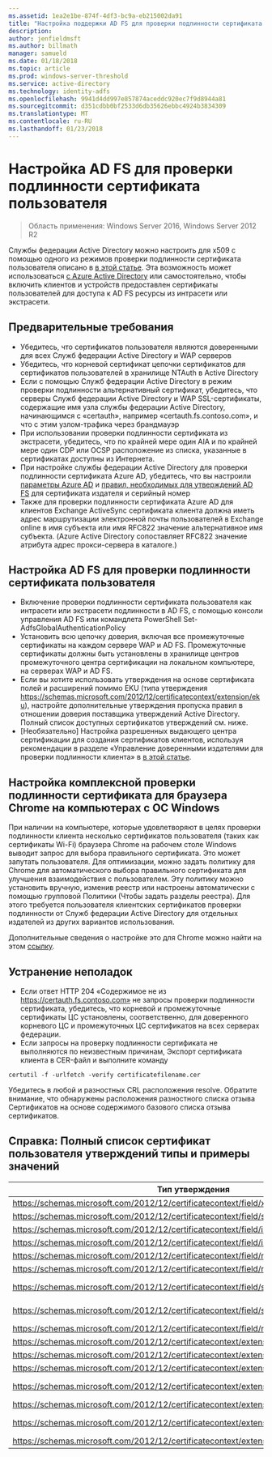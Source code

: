 ```yaml
---
ms.assetid: 1ea2e1be-874f-4df3-bc9a-eb215002da91
title: "Настройка поддержки AD FS для проверки подлинности сертификата пользователя"
description: 
author: jenfieldmsft
ms.author: billmath
manager: samueld
ms.date: 01/18/2018
ms.topic: article
ms.prod: windows-server-threshold
ms.service: active-directory
ms.technology: identity-adfs
ms.openlocfilehash: 9941d4dd997e857874aceddc920ec7f9d8944a81
ms.sourcegitcommit: d351cdbb0bf2533d6db35626ebbc4924b3834309
ms.translationtype: MT
ms.contentlocale: ru-RU
ms.lasthandoff: 01/23/2018
---
```

# <a name="configuring-ad-fs-for-user-certificate-authentication"></a>Настройка AD FS для проверки подлинности сертификата пользователя

>Область применения: Windows Server 2016, Windows Server 2012 R2

Службы федерации Active Directory можно настроить для x509 с помощью одного из режимов проверки подлинности сертификата пользователя описано в [в этой статье](ad-fs-support-for-alternate-hostname-binding-for-certificate-authentication.md). Эта возможность может использоваться [с Azure Active Directory](https://blogs.msdn.microsoft.com/samueld/2016/07/19/adfs-certauth-aad-o365/) или самостоятельно, чтобы включить клиентов и устройств предоставлен сертификаты пользователей для доступа к AD FS ресурсы из интрасети или экстрасети.

## <a name="prerequisites"></a>Предварительные требования
- Убедитесь, что сертификатов пользователя являются доверенными для всех Служб федерации Active Directory и WAP серверов
- Убедитесь, что корневой сертификат цепочки сертификатов для сертификатов пользователей в хранилище NTAuth в Active Directory
- Если с помощью Служб федерации Active Directory в режим проверки подлинности альтернативный сертификат, убедитесь, что серверы Служб федерации Active Directory и WAP SSL-сертификаты, содержащие имя узла службы федерации Active Directory, начинающимся с «certauth», например «certauth.fs.contoso.com», и что с этим узлом-трафика через брандмауэр
- При использовании проверки подлинности сертификата из экстрасети, убедитесь, что по крайней мере один AIA и по крайней мере один CDP или OCSP расположение из списка, указанные в сертификатах доступны из Интернета.
- При настройке службы федерации Active Directory для проверки подлинности сертификата Azure AD, убедитесь, что вы настроили [параметры Azure AD](https://docs.microsoft.com/en-us/azure/active-directory/active-directory-certificate-based-authentication-get-started#step-2-configure-the-certificate-authorities) и [правил, необходимых для утверждений AD FS](https://docs.microsoft.com/en-us/azure/active-directory/active-directory-certificate-based-authentication-ios#requirements) для сертификата издателя и серийный номер
- Также для проверки подлинности сертификата Azure AD для клиентов Exchange ActiveSync сертификата клиента должна иметь адрес маршрутизации электронной почты пользователей в Exchange online в имя субъекта или имя RFC822 значение альтернативное имя субъекта. (Azure Active Directory сопоставляет RFC822 значение атрибута адрес прокси-сервера в каталоге.)

## <a name="configure-ad-fs-for-user-certificate-authentication"></a>Настройка AD FS для проверки подлинности сертификата пользователя  
- Включение проверки подлинности сертификата пользователя как интрасети или экстрасети подлинности в AD FS, с помощью консоли управления AD FS или командлета PowerShell Set-AdfsGlobalAuthenticationPolicy
- Установить всю цепочку доверия, включая все промежуточные сертификаты на каждом сервере WAP и AD FS. Промежуточные сертификаты должны быть установлены в хранилище центров промежуточного центра сертификации на локальном компьютере, на серверах WAP и AD FS.
- Если вы хотите использовать утверждения на основе сертификата полей и расширений помимо EKU (типа утверждения https://schemas.microsoft.com/2012/12/certificatecontext/extension/eku), настройте дополнительные утверждения пропуска правил в отношении доверия поставщика утверждений Active Directory.  Полный список доступных сертификатов утверждений см. ниже.  
- [Необязательно] Настройка разрешенных выдающего центра сертификации для создания сертификатов клиентов, используя рекомендации в разделе «Управление доверенными издателями для проверки подлинности клиента» в [в этой статье](https://technet.microsoft.com/en-us/library/dn786429(v=ws.11).aspx).

## <a name="configure-seamless-certificate-authentication-for-chrome-browser-on-windows-desktops"></a>Настройка комплексной проверки подлинности сертификата для браузера Chrome на компьютерах с ОС Windows
При наличии на компьютере, которые удовлетворяют в целях проверки подлинности клиента несколько сертификатов пользователя (таких как сертификаты Wi-Fi) браузера Chrome на рабочем столе Windows выводит запрос для выбора правильного сертификата. Это может запутать пользователя. Для оптимизации, можно задать политику для Chrome для автоматического выбора правильного сертификата для улучшения взаимодействия с пользователем. Эту политику можно установить вручную, изменив реестр или настроены автоматически с помощью групповой Политики (Чтобы задать разделы реестра). Для этого требуется пользователя клиентских сертификатов проверки подлинности от Служб федерации Active Directory для отдельных издателей из других вариантов использования. 

Дополнительные сведения о настройке это для Chrome можно найти на этом [ссылку](http://www.chromium.org/administrators/policy-list-3#AutoSelectCertificateForUrls).  


## <a name="troubleshooting"></a>Устранение неполадок
- Если ответ HTTP 204 «Содержимое не из https://certauth.fs.contoso.com» не запросы проверки подлинности сертификата, убедитесь, что корневой и промежуточные сертификаты ЦС установлены, соответственно, для доверенного корневого ЦС и промежуточных ЦС сертификатов на всех серверах федерации.
- Если запросы на проверку подлинности сертификата не выполняются по неизвестным причинам, Экспорт сертификата клиента в CER-файл и выполните команду 

`certutil -f -urlfetch -verify certificatefilename.cer`

Убедитесь в любой и разностных CRL расположения resolve.  Обратите внимание, что обнаружены расположения разностного списка отзыва Сертификатов на основе содержимого базового списка отзыва сертификатов.

## <a name="reference-complete-list-of-user-certificate-claim-types-and-example-values"></a>Справка: Полный список сертификат пользователя утверждений типы и примеры значений

|Тип утверждения|Пример значения
|-----|-----
|https://schemas.microsoft.com/2012/12/certificatecontext/field/x509version | 3
|https://schemas.microsoft.com/2012/12/certificatecontext/field/signaturealgorithm | sha256RSA
|https://schemas.microsoft.com/2012/12/certificatecontext/field/issuer | CN = entca, DC = domain, DC = contoso, DC = com
|https://schemas.microsoft.com/2012/12/certificatecontext/field/issuername | CN = entca, DC = domain, DC = contoso, DC = com
|https://schemas.microsoft.com/2012/12/certificatecontext/field/notbefore | 12/05/2016 20:50:18
|https://schemas.microsoft.com/2012/12/certificatecontext/field/notafter | 12/05/2017 20:50:18
|https://schemas.microsoft.com/2012/12/certificatecontext/field/subject | E =user@contoso.com, CN = пользователь, CN = Users, DC = domain, DC = contoso, DC = com
|https://schemas.microsoft.com/2012/12/certificatecontext/field/subjectname | E =user@contoso.com, CN = пользователь, CN = Users, DC = domain, DC = contoso, DC = com
|https://schemas.microsoft.com/2012/12/certificatecontext/field/rawdata | {Данные в кодировке Base64 цифровой сертификат}
|https://schemas.microsoft.com/2012/12/certificatecontext/extension/keyusage | Биты DigitalSignature
|https://schemas.microsoft.com/2012/12/certificatecontext/extension/keyusage | KeyEncipherment
|https://schemas.microsoft.com/2012/12/certificatecontext/extension/subjectkeyidentifier | 9D11941EC06FACCCCB1B116B56AA97F3987D620A
|https://schemas.microsoft.com/2012/12/certificatecontext/extension/authoritykeyidentifier | Идентификатор ключа = d6 13 e3 6b bc e5 d8 15 52 0a fd 36 6a d5 0b 51 f3 0b 25 7f
|https://schemas.microsoft.com/2012/12/certificatecontext/extension/certificatetemplatename | Пользователь
|https://schemas.microsoft.com/2012/12/certificatecontext/extension/san | Другие имя: основное имя =user@contoso.com, имя RFC822 =user@contoso.com
|https://schemas.microsoft.com/2012/12/certificatecontext/extension/eku | 1.3.6.1.4.1.311.10.3.4


